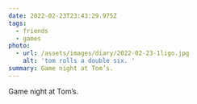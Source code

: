 ```yaml
---
date: 2022-02-23T23:43:29.975Z
tags:
  - friends
  - games
photo:
  - url: /assets/images/diary/2022-02-23-1ligo.jpg
    alt: 'tom rolls a double six. '
summary: Game night at Tom’s.
---
```

Game night at Tom’s. 
